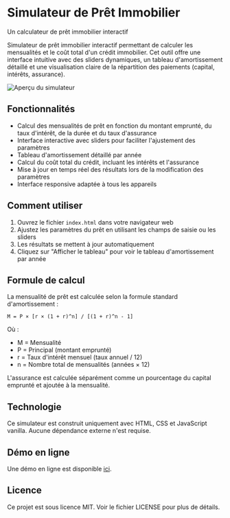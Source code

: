 # Simulateur de Prêt Immobilier

Un calculateur de prêt immobilier interactif

Simulateur de prêt immobilier interactif permettant de calculer les mensualités et le coût total d'un crédit immobilier. Cet outil offre une interface intuitive avec des sliders dynamiques, un tableau d'amortissement détaillé et une visualisation claire de la répartition des paiements (capital, intérêts, assurance).

![Aperçu du simulateur](https://api.microlink.io/?url=https://fasterious.github.io/simulateur-pret/&screenshot=true&meta=false&embed=screenshot.url)

## Fonctionnalités

- Calcul des mensualités de prêt en fonction du montant emprunté, du taux d'intérêt, de la durée et du taux d'assurance
- Interface interactive avec sliders pour faciliter l'ajustement des paramètres
- Tableau d'amortissement détaillé par année
- Calcul du coût total du crédit, incluant les intérêts et l'assurance
- Mise à jour en temps réel des résultats lors de la modification des paramètres
- Interface responsive adaptée à tous les appareils

## Comment utiliser

1. Ouvrez le fichier `index.html` dans votre navigateur web
2. Ajustez les paramètres du prêt en utilisant les champs de saisie ou les sliders
3. Les résultats se mettent à jour automatiquement
4. Cliquez sur "Afficher le tableau" pour voir le tableau d'amortissement par année

## Formule de calcul

La mensualité de prêt est calculée selon la formule standard d'amortissement :

```
M = P × [r × (1 + r)^n] / [(1 + r)^n - 1]
```

Où :
- M = Mensualité
- P = Principal (montant emprunté)
- r = Taux d'intérêt mensuel (taux annuel / 12)
- n = Nombre total de mensualités (années × 12)

L'assurance est calculée séparément comme un pourcentage du capital emprunté et ajoutée à la mensualité.

## Technologie

Ce simulateur est construit uniquement avec HTML, CSS et JavaScript vanilla. Aucune dépendance externe n'est requise.

## Démo en ligne

Une démo en ligne est disponible [ici](https://fasterious.github.io/simulateur-pret/).

## Licence

Ce projet est sous licence MIT. Voir le fichier LICENSE pour plus de détails. 